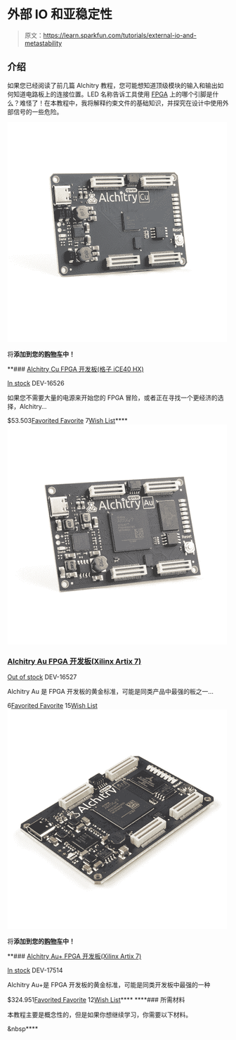 # 外部 IO 和亚稳定性

> 原文：<https://learn.sparkfun.com/tutorials/external-io-and-metastability>

## 介绍

如果您已经阅读了前几篇 Alchitry 教程，您可能想知道顶级模块的输入和输出如何知道电路板上的连接位置。LED 名称告诉工具使用 [FPGA](https://www.sparkfun.com/fpga) 上的哪个引脚是什么？难怪了！在本教程中，我将解释约束文件的基础知识，并探究在设计中使用外部信号的一些危险。

[![Alchitry Cu FPGA Development Board (Lattice iCE40 HX)](img/82f8cef9853569963d68200c1789f60a.png)](https://www.sparkfun.com/products/16526) 

将**添加到您的[购物车](https://www.sparkfun.com/cart)中！**

 **### [Alchitry Cu FPGA 开发板(格子 iCE40 HX)](https://www.sparkfun.com/products/16526)

[In stock](https://learn.sparkfun.com/static/bubbles/ "in stock") DEV-16526

如果您不需要大量的电源来开始您的 FPGA 冒险，或者正在寻找一个更经济的选择，Alchitry…

$53.503[Favorited Favorite](# "Add to favorites") 7[Wish List](# "Add to wish list")****[![Alchitry Au FPGA Development Board (Xilinx Artix 7)](img/aca2e1b1d84f086c7b7e7a3a6e80915c.png)](https://www.sparkfun.com/products/16527) 

### [Alchitry Au FPGA 开发板(Xilinx Artix 7)](https://www.sparkfun.com/products/16527)

[Out of stock](https://learn.sparkfun.com/static/bubbles/ "out of stock") DEV-16527

Alchitry Au 是 FPGA 开发板的黄金标准，可能是同类产品中最强的板之一…

6[Favorited Favorite](# "Add to favorites") 15[Wish List](# "Add to wish list")[![Alchitry Au+ FPGA Development Board (Xilinx Artix 7)](img/649a39846e500ed1bf7abac13f2a0bb7.png)](https://www.sparkfun.com/products/17514) 

将**添加到您的[购物车](https://www.sparkfun.com/cart)中！**

 **### [Alchitry Au+ FPGA 开发板(Xilinx Artix 7)](https://www.sparkfun.com/products/17514)

[In stock](https://learn.sparkfun.com/static/bubbles/ "in stock") DEV-17514

Alchitry Au+是 FPGA 开发板的黄金标准，可能是同类开发板中最强的一种

$324.951[Favorited Favorite](# "Add to favorites") 12[Wish List](# "Add to wish list")**** ****### 所需材料

本教程主要是概念性的，但是如果你想继续学习，你需要以下材料。

&nbsp****